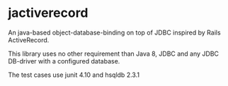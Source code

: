 jactiverecord
=============

An java-based object-database-binding on top of JDBC inspired by Rails ActiveRecord.

This library uses no other requirement than Java 8, JDBC and any JDBC DB-driver with a configured database.

The test cases use junit 4.10 and hsqldb 2.3.1

